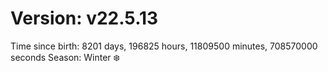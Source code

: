 # Version: v22.5.13
Time since birth: 8201 days, 196825 hours, 11809500 minutes, 708570000 seconds
Season: Winter ❄️
